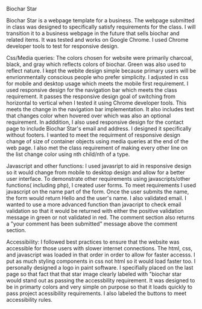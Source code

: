 Biochar Star

Biochar Star is a webpage template for a business.  The webpage submitted in class was designed to specifically satisfy requirements for the class.  I will  transition it to a business webpage in the future that sells biochar and related items.  It was tested and works on Google Chrome. I used Chrome developer tools to test for responsive design.    

Css/Media queries: 
     The colors chosen for website were primarily charcoal, black, and gray which reflects colors of biochar.  Green was also used to reflect nature.  I kept the webite design simple because primary users will be envrionmentally conscious people who prefer simplicity. I adjusted in css for mobile and desktop usage which meets the mobile first requirement. I used responsive design for the navigation bar which meets the class requirement.  It passes the responsive design goal of switching from horizontal to vertical when I tested it using Chrome developer tools. This meets the change in the navigation bar implementation.  It also  includes text that changes color when hovered over which was also an optional requirement. In adddition, I  also used responsive design for the contact page to include  Biochar Star's email and address. I designed it specifically without footers.  I wanted to meet the requirment of responsive design change of size of container objects using media queries at the end of the web page.   I also met the class requirement of making every other line on the list change color using nth child/nth of a type.  	    


Javascript and other functions:
     I used javasript to aid in responsive design so it would change from mobile to desktop design  and allow for a better user interface. To demonstrate other requirements using javascripts/other functions( including php), I created user forms.  To meet requirements I used javascript on the name part of the form.  Once the user submits the name, the form would return Hello and the user's name.   I also validated email. I wanted to use a more advanced function than javacript to  check email validation so that it would be returned with either the positive validation message in green or not validated in red.  The comment section also returns a "your comment has been submitted" message above the comment section. 

  

Accessibility: 
     I followed best practices to ensure that the website was accessible for those users with slower internet connections. The html, css, and javascript was loaded in that order in order to allow for faster accesss.  I put as much styling components in css not html so it would load faster too.   I  personally designed a logo in  paint software.  I specifially placed on the last page so that fact that that star image clearly labeled with "biochar star would stand out as passing the accessbility requirement.  It was  designed to be in primarty colors and very simple on purpose  so that it loads quickly to pass project acessibility requirements.  I also  labeled the  buttons to meet accessibility rules.    


